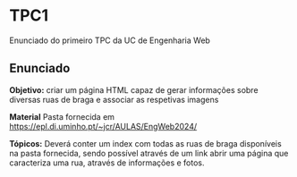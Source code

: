 # TPC1

Enunciado do primeiro TPC da UC de Engenharia Web
## Enunciado 

**Objetivo:** criar um página HTML capaz de gerar informações sobre diversas ruas de braga e associar as respetivas imagens

**Material** Pasta fornecida em https://epl.di.uminho.pt/~jcr/AULAS/EngWeb2024/

**Tópicos:** Deverá conter um index com todas as ruas de braga disponíveis na pasta fornecida, sendo possível através de um link abrir uma página que caracteriza uma rua, através de informações e fotos.
